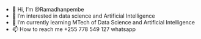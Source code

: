 - 👋 Hi, I’m @Ramadhanpembe
- 👀 I’m interested in data science and Artificial Intelligence
- 🌱 I’m currently learning MTech of Data Science and Artificial Intelligence
- 📫 How to reach me +255 778 549 127 whatsapp

<!---
Ramadhanpembe/Ramadhanpembe is a ✨ special ✨ repository because its `README.md` (this file) appears on your GitHub profile.
You can click the Preview link to take a look at your changes.
--->

